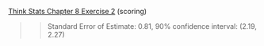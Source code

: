[Think Stats Chapter 8 Exercise 2](http://greenteapress.com/thinkstats2/html/thinkstats2009.html#toc77) (scoring)

>> Standard Error of Estimate: 0.81, 90% confidence interval: (2.19, 2.27)

